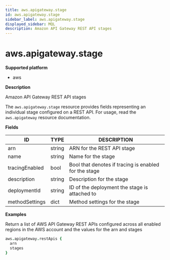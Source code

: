 ```yaml
---
title: aws.apigateway.stage
id: aws.apigateway.stage
sidebar_label: aws.apigateway.stage
displayed_sidebar: MQL
description: Amazon API Gateway REST API stages
---
```


# aws.apigateway.stage

**Supported platform**

- aws

**Description**

Amazon API Gateway REST API stages

The `aws.apigateway.stage` resource provides fields representing an individual stage configured on a REST API. For usage, read the `aws.apigateway` resource documentation.

**Fields**

| ID             | TYPE   | DESCRIPTION                                           |
| -------------- | ------ | ----------------------------------------------------- |
| arn            | string | ARN for the REST API stage                            |
| name           | string | Name for the stage                                    |
| tracingEnabled | bool   | Bool that denotes if tracing is enabled for the stage |
| description    | string | Description for the stage                             |
| deploymentId   | string | ID of the deployment the stage is attached to         |
| methodSettings | dict   | Method settings for the stage                         |

**Examples**

Return a list of AWS API Gateway REST APIs configured across all enabled regions in the AWS account and the values for the arn and stages

```coffeescript
aws.apigateway.restApis {
  arn
  stages
}
```
